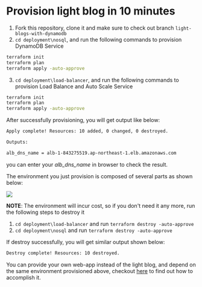 # Provision light blog in 10 minutes

1. Fork this repository, clone it and make sure to check out branch `light-blogs-with-dynamodb`
2. `cd deployment\nosql`, and run the following commands to provision DynamoDB Service

```bash
terraform init
terraform plan
terraform apply -auto-approve
```

3. `cd deployment\load-balancer`, and run the following commands to provision Load Balance and Auto Scale Service

```bash
terraform init
terraform plan
terraform apply -auto-approve
```

After successfully provisioning, you will get output like below:

```bash
Apply complete! Resources: 10 added, 0 changed, 0 destroyed.

Outputs:

alb_dns_name = alb-1-843275519.ap-northeast-1.elb.amazonaws.com
```

you can enter your *alb_dns_name* in browser to check the result.

The environment you just provision is composed of several parts as shown below:

![](https://2cloudlab.com/images/blog/load-balance-nosql-cloud-computing-WSGI-python-gunicorn-supervisior-nginx-ec2.png)

**NOTE**: The environment will incur cost, so if you don't need it any more, run the following steps to destroy it

1. `cd deployment\load-balancer` and run `terraform destroy -auto-approve`
2. `cd deployment\nosql` and run `terraform destroy -auto-approve`

If destroy successfully, you will get similar output shown below:

```bash
Destroy complete! Resources: 10 destroyed.
```

You can provide your own web-app instead of the light blog, and depend on the same environment provisioned above, checkout [here](https://github.com/digolds/digolds_sample) to find out how to accomplish it.